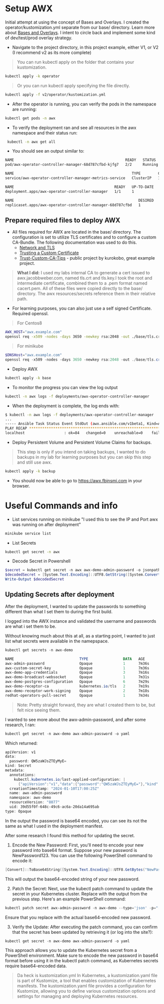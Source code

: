 # Setup AWX

Initial attempt at using the concept of Bases and Overlays. I created the operator/kustomization.yml separate from our base/ directory. Learn more about [Bases and Overlays](https://kubernetes.io/docs/tasks/manage-kubernetes-objects/kustomization/#bases-and-overlays). I intent to circle back and implement some kind of dev/test/prod overlay strategy.

- Navigate to the project directory, in this project example, either V1, or V2 (I recommend v2 as its more complete)

> You can run kubectl apply on the folder that contains your kustomization.

```bash
kubectl apply -k operator
```

> Or you can run kubectl apply specifying the file directly.

```bash
kubectl apply -f v2/operator/kustomization.yml
```

- After the operator is running, you can verify the pods in the namespace are running:

```bash
kubectl get pods -n awx
```

- To verify the deployment ran and see all resources in the awx namespace and their status run:

```bash
 kubectl -n awx get all
```

- You should see an output similar to:

```bash
NAME                                                   READY   STATUS    RESTARTS   AGE
pod/awx-operator-controller-manager-68d787cfbd-kjfg7   2/2     Running   0          16s

NAME                                                      TYPE        CLUSTER-IP      EXTERNAL-IP   PORT(S)    AGE
service/awx-operator-controller-manager-metrics-service   ClusterIP   10.43.150.245   <none>        8443/TCP   16s

NAME                                              READY   UP-TO-DATE   AVAILABLE   AGE
deployment.apps/awx-operator-controller-manager   1/1     1            1           16s

NAME                                                         DESIRED   CURRENT   READY   AGE
replicaset.apps/awx-operator-controller-manager-68d787cfbd   1         1         1       16s
```

## Prepare required files to deploy AWX

- All files required for AWX are located in the base/ directory. The configuration is set to utilize TLS certificates and to configure a custom CA-Bundle. The following documentation was used to do this.
  - [Network and TLS](https://ansible.readthedocs.io/projects/awx-operator/en/latest/user-guide/network-and-tls-configuration.html)
  - [Trusting a Custom Certificate](https://ansible.readthedocs.io/projects/awx-operator/en/latest/user-guide/advanced-configuration/trusting-a-custom-certificate-authority.html)
  - [Trust-Custom-CA-Tips](https://github.com/kurokobo/awx-on-k3s/blob/main/tips/trust-custom-ca.md) - public project by kurokobo, great example project.

> **What I did:** I used my labs internal CA to generate a cert issued to awx.jacobbweber.com, named tls.crt and tls.key.I took the root and intermediate certificate, combined them to a .pem format named cacert.pem. All of these files were copied directly to the base/ directory. The awx resources/secrets reference them in their relative path.

- For learning purposes, you can also just use a self signed Certificate. Required openssl.

> For Centos8

```bash
AWX_HOST="awx.example.com"
openssl req -x509 -nodes -days 3650 -newkey rsa:2048 -out ./base/tls.crt -keyout ./base/tls.key -subj "/CN=${AWX_HOST}/O=${AWX_HOST}" -addext "subjectAltName = DNS:${AWX_HOST}"
```

> For minikube

```powershell
$DNSHost="awx.example.com"
openssl req -x509 -nodes -days 3650 -newkey rsa:2048 -out ./base/tls.crt -keyout ./base/tls.key -subj "/CN=$DNSHost/O=$DNSHost" -addext "subjectAltName = DNS:$DNSHost"
```

- Deploy AWX

```bash
kubectl apply -k base
```

- To monitor the progress you can view the log output

```bash
kubectl -n awx logs -f deployments/awx-operator-controller-manager
```

- When the deployment is complete, the log ends with:

```bash
$ kubectl -n awx logs -f deployments/awx-operator-controller-manager
...
----- Ansible Task Status Event StdOut (awx.ansible.com/v1beta1, Kind=AWX, awx/awx) -----
PLAY RECAP *********************************************************************
localhost                  : ok=84   changed=0    unreachable=0    failed=0    skipped=79   rescued=0    ignored=1
```

- Deploy Persistent Volume and Persistent Volume Claims for backups.

> This step is only if you intend on taking backups, I wanted to do backups in my lab for learning purposes but you can skip this step and still use awx.

```bash
kubectl apply -k backup
```

- You should now be able to go to <https://awx.fbinsmi.com> in your browser.

# Useful Commands and info

- List services running on minikube "I used this to see the IP and Port awx was running on after deployment"

```bash
minikube service list
```

- List Secrets

```bash
kubectl get secret -n awx
```

- Decode Secret in Powershell

```powershell
$secret = kubectl get secret -n awx awx-demo-admin-password -o jsonpath="{.data.password}"
$decodedSecret = [System.Text.Encoding]::UTF8.GetString([System.Convert]::FromBase64String($secret))
Write-Output $decodedSecret
```

## Updating Secrets after deployment

After the deployment, I wanted to update the passwords to something different than what I set them to during the first build.

I logged into the AWX instance and validated the username and passwords are what i set them to be.

Without knowing much about this at all, as a starting point, I wanted to just list what secrets were available in the namepspace.

```powershell
kubectl get secrets -n awx-demo
```

```powershell
NAME                              TYPE                DATA   AGE
awx-admin-password                Opaque              1      7m36s
awx-custom-secret-key             Opaque              1      7m36s
awx-demo-app-credentials          Opaque              3      7m16s
awx-demo-broadcast-websocket      Opaque              1      7m31s
awx-demo-postgres-configuration   Opaque              6      7m29s
awx-demo-receptor-ca              kubernetes.io/tls   2      7m19s
awx-demo-receptor-work-signing    Opaque              2      7m18s
redhat-operators-pull-secret      Opaque              1      7m34s
```

> Note: Pretty straight forward, they are what I created them to be, but felt nice seeing them.

I wanted to see more about the awx-admin-password, and after some research, I ran:

```powershell
kubectl get secret -n awx-demo awx-admin-password -o yaml
```

Which returned:

```powershell
apiVersion: v1
data:
  password: QW5zaWJsZTEyMyE=
kind: Secret
metadata:
  annotations:
    kubectl.kubernetes.io/last-applied-configuration: |
      {"apiVersion":"v1","data":{"password":"QW5zaWJsZTEyMyE="},"kind":"Secret","metadata":{"annotations":{},"name":"awx-admin-password","namespace":"awx-demo"},"type":"Opaque"}
  creationTimestamp: "2024-01-10T17:00:25Z"
  name: awx-admin-password
  namespace: awx-demo
  resourceVersion: "8077"
  uid: 39d55f0f-648c-49c6-ac6a-20da14a695ab
type: Opaque
```

In the output the password is base64 encoded, you can see its not the same as what I used in the deployment manifest.

After some research I found this method for updating the secret.

1. Encode the New Password: First, you'll need to encode your new password into base64 format. Suppose your new password is NewPassword123. You can use the following PowerShell command to encode it:

```powershell
[Convert]::ToBase64String([System.Text.Encoding]::UTF8.GetBytes("NewPassword123"))
```

This will output the base64-encoded string of your new password.

2. Patch the Secret: Next, use the kubectl patch command to update the secret in your Kubernetes cluster. Replace <base64-encoded-password> with the output from the previous step. Here's an example PowerShell command:

```powershell
kubectl patch secret awx-admin-password -n awx-demo --type='json' -p="[{'op': 'replace', 'path': '/data/password', 'value':'<base64-encoded-password>'}]"
```

Ensure that you replace <base64-encoded-password> with the actual base64-encoded new password.

3. Verify the Update: After executing the patch command, you can confirm that the secret has been updated by retrieving it (or log into the site?):

```powershell
kubectl get secret -n awx-demo awx-admin-password -o yaml
```

This approach allows you to update the Kubernetes secret from a PowerShell environment. Make sure to encode the new password in base64 format before using it in the kubectl patch command, as Kubernetes secrets require base64-encoded data.


> Da heck is kustomization.yml
In Kubernetes, a kustomization.yaml file is part of Kustomize, a tool that enables customization of Kubernetes manifests. The kustomization.yaml file provides a configuration for Kustomize, allowing you to define various customization options and settings for managing and deploying Kubernetes resources.
